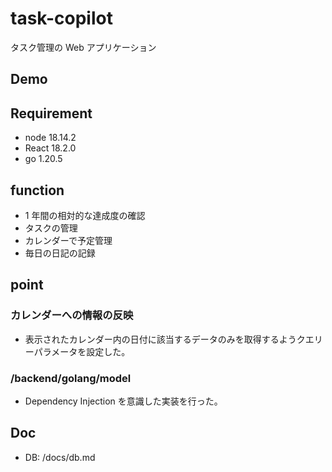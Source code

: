 # task-copilot

タスク管理の Web アプリケーション

## Demo

## Requirement

- node 18.14.2
- React 18.2.0
- go 1.20.5

## function

- 1 年間の相対的な達成度の確認
- タスクの管理
- カレンダーで予定管理
- 毎日の日記の記録

## point

### カレンダーへの情報の反映

- 表示されたカレンダー内の日付に該当するデータのみを取得するようクエリーパラメータを設定した。

### /backend/golang/model

- Dependency Injection を意識した実装を行った。

## Doc

- DB: /docs/db.md
